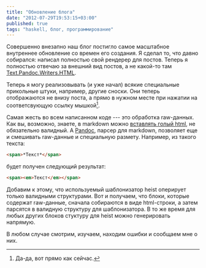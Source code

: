 ```yaml
---
title: "Обновление блога"
date: "2012-07-29T19:53:15+03:00"
published: true
tags: "haskell, блог, программирование"
---
```


Совершенно внезапно наш блог постигло самое масштабное внутреннее обновление со времен его создания. Я сделал то,
что давно собирался: написал полностью свой рендерер для постов. Теперь я полностью отвечаю за внешний вид постов,
а не какой-то там
[Text.Pandoc.Writers.HTML](http://hackage.haskell.org/packages/archive/pandoc/1.9.4.2/doc/html/Text-Pandoc-Writers-HTML.html).


Теперь я могу реализовывать (и уже начал) всякие специальные прикольные штуки, например, другие сноски.
Они теперь отображаются не внизу поста, а прямо в нужном месте при нажатии на соответсвующую ссылку мышкой[^1].

Самая жесть во всем написанном коде&nbsp;--- это обработка raw-данных. Как вы, возможно, знаете, в markdown можно
[вставлять голый html](http://daringfireball.net/projects/markdown/syntax#html), не обязательно валидный.
А [Pandoc](http://johnmacfarlane.net/pandoc/), парсер для markdown, позволяет еще и смешивать raw-данные и
специальную размету. Например, из такого текста:

~~~~~markdown
<span>*Текст*</span>
~~~~~

будет получен следующий результат:

~~~~~html
<span><em>Текст</em></span>
~~~~~

Добавим к этому, что используемый шаблонизатор heist оперирует только валидными структурами. Вот и получаем, что блоки,
которые содержат raw-данные, сначала собираются в виде html-строки, а затем парсятся в валидную структуру для
шаблонизатора. В то же время для любых других блоков стуктуру для heist можно генерировать напрямую.

В любом случае смотрим, изучаем, находим ошибки и сообщаем мне о них.

[^1]: Да-да, вот прямо как сейчас.
